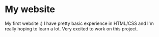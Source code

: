 # My website
My first website :) I have pretty basic experience in HTML/CSS and I'm really hoping to learn a lot. Very excited to work on this project.
